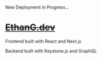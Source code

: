 New Deployment in Progress...

<del>
<h1>
<a href="https://www.ethang.dev/">EthanG.dev</a>
</h1>
</del>

Frontend built with React and Next.js

Backend built with Keystone.js and GraphQL
